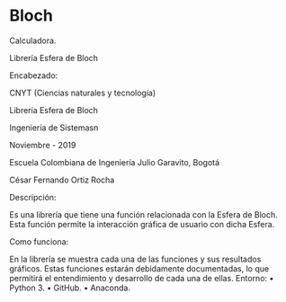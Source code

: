 
# Bloch
Calculadora.

Librería Esfera de Bloch

Encabezado:

CNYT (Ciencias naturales y tecnología)

Librería Esfera de Bloch

Ingeniería de Sistemasn 

Noviembre - 2019

Escuela Colombiana de Ingeniería Julio Garavito, Bogotá

César Fernando Ortiz Rocha

Descripción:

Es una librería que tiene una función relacionada con la Esfera de Bloch. Esta función permite la interacción gráfica de usuario con dicha Esfera.

Como funciona:

En la librería se muestra cada una de las funciones y sus resultados gráficos. Estas funciones estarán debidamente documentadas, lo que permitirá el entendimiento y desarrollo de cada una de ellas.
Entorno:
• Python 3.
• GitHub.
• Anaconda.

